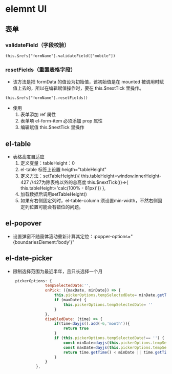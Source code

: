 # elemnt UI

## 表单

### validateField（字段校验）

`this.$refs["formName"].validateField(["mobile"])`

### resetFields（重置表格字段）

- 该方法是把 formData 的值设为初始值，该初始值是在 mounted 被调用时赋值上去的，所以在编辑赋值操作时，要在 this.\$nextTick 里操作。

`this.$refs["formName"].resetFields()`

- 使用
  1. 表单添加 ref 属性
  2. 表单项 el-form-item 必须添加 prop 属性
  3. 编辑赋值 this.\$nextTick 里操作

## el-table

- 表格高度自适应
    1. 定义变量：tableHeight：0
    2. el-table 标签上设置:heigth="tableHeight"
    3. 定义方法：setTableHeight(){
            this.tableHeight=window.innerHeight-427 //427为除表格以外的总高度
            this.$nextTick(()=>{  this.tableHeight='calc(100% - 81px)'})
        },
    4. 加载数据后调用setTableHeight()
    5. 如果有右侧固定列时，el-table-column 须设置min-width，不然右侧固定列位置可能会有错位的问题。

## el-popover

- 设置弹窗不随窗体滚动重新计算其定位：:popper-options="{boundariesElement:'body'}"

## el-date-picker

- 限制选择范围为最近半年，且只长选择一个月

  ```js
   pickerOptions: {
                tempSelectedDate:'',
                onPick: ({maxDate, minDate}) => {
                    this.pickerOptions.tempSelectedDate= minDate.getTime()
                    if (maxDate) {
                        this.pickerOptions.tempSelectedDate= ''
                    }
                },
                disabledDate: (time) => {
                    if(time<dayjs().add(-6,'month')){
                        return true
                    }
                    if (this.pickerOptions.tempSelectedDate!== '') {
                        const minDate=dayjs(this.pickerOptions.tempSelectedDate).add(-1,'month')
                        const maxDate=dayjs(this.pickerOptions.tempSelectedDate).add(1,'month')
                        return time.getTime() < minDate || time.getTime() > maxDate
                    }
                }
            },
  ```
